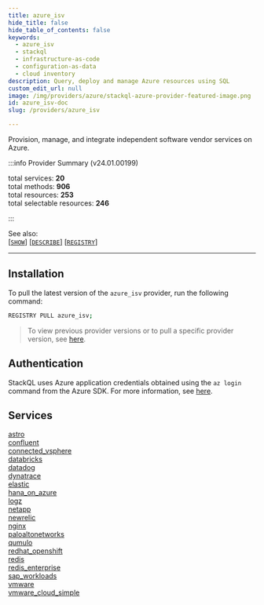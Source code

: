 ```yaml
---
title: azure_isv
hide_title: false
hide_table_of_contents: false
keywords:
  - azure_isv
  - stackql
  - infrastructure-as-code
  - configuration-as-data
  - cloud inventory
description: Query, deploy and manage Azure resources using SQL
custom_edit_url: null
image: /img/providers/azure/stackql-azure-provider-featured-image.png
id: azure_isv-doc
slug: /providers/azure_isv

---
```

 Provision, manage, and integrate independent software vendor services on Azure.  
    
:::info Provider Summary (v24.01.00199)

<div class="row">
<div class="providerDocColumn">
<span>total services:&nbsp;<b>20</b></span><br />
<span>total methods:&nbsp;<b>906</b></span><br />
</div>
<div class="providerDocColumn">
<span>total resources:&nbsp;<b>253</b></span><br />
<span>total selectable resources:&nbsp;<b>246</b></span><br />
</div>
</div>

:::

See also:   
[[` SHOW `]](https://stackql.io/docs/language-spec/show) [[` DESCRIBE `]](https://stackql.io/docs/language-spec/describe)  [[` REGISTRY `]](https://stackql.io/docs/language-spec/registry)
* * * 

## Installation

To pull the latest version of the `azure_isv` provider, run the following command:  

```bash
REGISTRY PULL azure_isv;
```
> To view previous provider versions or to pull a specific provider version, see [here](https://stackql.io/docs/language-spec/registry).  

## Authentication


StackQL uses Azure application credentials obtained using the `az login` command from the Azure SDK.  For more information, see [here](https://learn.microsoft.com/en-us/cli/azure/authenticate-azure-cli).

## Services
<div class="row">
<div class="providerDocColumn">
<a href="/providers/azure_isv/astro/">astro</a><br />
<a href="/providers/azure_isv/confluent/">confluent</a><br />
<a href="/providers/azure_isv/connected_vsphere/">connected_vsphere</a><br />
<a href="/providers/azure_isv/databricks/">databricks</a><br />
<a href="/providers/azure_isv/datadog/">datadog</a><br />
<a href="/providers/azure_isv/dynatrace/">dynatrace</a><br />
<a href="/providers/azure_isv/elastic/">elastic</a><br />
<a href="/providers/azure_isv/hana_on_azure/">hana_on_azure</a><br />
<a href="/providers/azure_isv/logz/">logz</a><br />
<a href="/providers/azure_isv/netapp/">netapp</a><br />
</div>
<div class="providerDocColumn">
<a href="/providers/azure_isv/newrelic/">newrelic</a><br />
<a href="/providers/azure_isv/nginx/">nginx</a><br />
<a href="/providers/azure_isv/paloaltonetworks/">paloaltonetworks</a><br />
<a href="/providers/azure_isv/qumulo/">qumulo</a><br />
<a href="/providers/azure_isv/redhat_openshift/">redhat_openshift</a><br />
<a href="/providers/azure_isv/redis/">redis</a><br />
<a href="/providers/azure_isv/redis_enterprise/">redis_enterprise</a><br />
<a href="/providers/azure_isv/sap_workloads/">sap_workloads</a><br />
<a href="/providers/azure_isv/vmware/">vmware</a><br />
<a href="/providers/azure_isv/vmware_cloud_simple/">vmware_cloud_simple</a><br />
</div>
</div>
